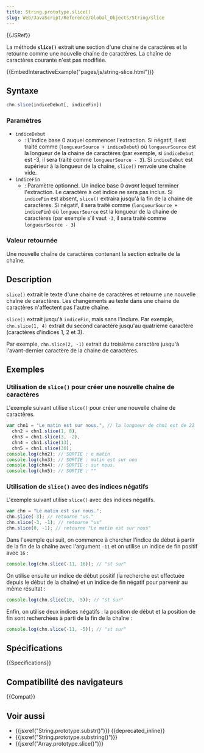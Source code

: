 ```yaml
---
title: String.prototype.slice()
slug: Web/JavaScript/Reference/Global_Objects/String/slice
---
```


{{JSRef}}

La méthode **`slice()`** extrait une section d'une chaine de caractères et la retourne comme une nouvelle chaine de caractères. La chaîne de caractères courante n'est pas modifiée.

{{EmbedInteractiveExample("pages/js/string-slice.html")}}

## Syntaxe

```js
chn.slice(indiceDebut[, indiceFin])
```

### Paramètres

- `indiceDebut`
  - : L'indice base 0 auquel commencer l'extraction. Si négatif, il est traité comme (`longueurSource + indiceDebut`) où `longueurSource` est la longueur de la chaine de caractères (par exemple, si `indiceDebut` est -3, il sera traité comme `longueurSource - 3`). Si `indiceDebut` est supérieur à la longueur de la chaîne, `slice()` renvoie une chaîne vide.
- `indiceFin`
  - : Paramètre optionnel. Un indice base 0 _avant_ lequel terminer l'extraction. Le caractère à cet indice ne sera pas inclus. Si `indiceFin` est absent, `slice()` extraira jusqu'à la fin de la chaine de caractères. Si négatif, il sera traité comme (`longueurSource + indiceFin`) où `longueurSource` est la longueur de la chaine de caractères (par exemple s'il vaut `-3`, il sera traité comme `longueurSource - 3`)

### Valeur retournée

Une nouvelle chaîne de caractères contenant la section extraite de la chaîne.

## Description

`slice()` extrait le texte d'une chaine de caractères et retourne une nouvelle chaîne de caractères. Les changements au texte dans une chaine de caractères n'affectent pas l'autre chaîne.

`slice()` extrait jusqu'à `indiceFin`, mais sans l'inclure. Par exemple, `chn.slice(1, 4)` extrait du second caractère jusqu'au quatrième caractère (caractères d'indices 1, 2 et 3).

Par exemple, `chn.slice(2, -1)` extrait du troisième caractère jusqu'à l'avant-dernier caractère de la chaine de caractères.

## Exemples

### Utilisation de `slice()` pour créer une nouvelle chaîne de caractères

L'exemple suivant utilise `slice()` pour créer une nouvelle chaîne de caractères.

```js
var chn1 = "Le matin est sur nous.", // la longueur de chn1 est de 22
  chn2 = chn1.slice(1, 8),
  chn3 = chn1.slice(3, -2),
  chn4 = chn1.slice(13),
  chn5 = chn1.slice(30);
console.log(chn2); // SORTIE : e matin
console.log(chn3); // SORTIE : matin est sur nou
console.log(chn4); // SORTIE : sur nous.
console.log(chn5); // SORTIE : ""
```

### Utilisation de `slice()` avec des indices négatifs

L'exemple suivant utilise `slice()` avec des indices négatifs.

```js
var chn = "Le matin est sur nous.";
chn.slice(-3); // retourne "us."
chn.slice(-3, -1); // retourne "us"
chn.slice(0, -1); // retourne "Le matin est sur nous"
```

Dans l'exemple qui suit, on commence à chercher l'indice de début à partir de la fin de la chaîne avec l'argument `-11` et on utilise un indice de fin positif avec `16` :

```js
console.log(chn.slice(-11, 16)); // "st sur"
```

On utilise ensuite un indice de début positif (la recherche est effectuée depuis le début de la chaîne) et un indice de fin négatif pour parvenir au même résultat :

```js
console.log(chn.slice(10, -5)); // "st sur"
```

Enfin, on utilise deux indices négatifs : la position de début et la position de fin sont recherchées à parti de la fin de la chaîne :

```js
console.log(chn.slice(-11, -5)); // "st sur"
```

## Spécifications

{{Specifications}}

## Compatibilité des navigateurs

{{Compat}}

## Voir aussi

- {{jsxref("String.prototype.substr()")}} {{deprecated_inline}}
- {{jsxref("String.prototype.substring()")}}
- {{jsxref("Array.prototype.slice()")}}
